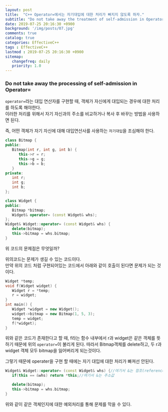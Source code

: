 ```yaml
---
layout: post
title:  "C++ Operator=에서는 자기대입에 대한 처리가 빠지지 않도록 하자."
subtitle: "Do not take away the treatment of self-admission in Operator="
date: 2019-07-25 20:16:30 +0900
background: '/img/posts/07.jpg'
comments: true
catalog: true
categories: EffectiveC++
tags : EffectiveC++
lastmod : 2019-07-25 20:16:30 +0900
sitemap:
   changefreq: daily
   priority: 1.0
---
```


### Do not take away the processing of self-admission in Operator=

`operator=`라는 대입 연산자를 구현할 때, 객체가 자신에게 대입되는 경우에 대한 처리를 하도록 해야한다.  
이러한 처리를 위해서 자기 자신과의 주소를 비교하거나 복사 후 바꾸는 방법을 사용하면 된다.

즉, 어떤 객체가 자기 자신에 대해 대입연산사를 사용하는 `자기대입`을 조심해야 한다.

```cpp
class Bitmap {
public:
   Bitmap(int r, int g, int b) {
      this->r = r;
      this->g = g;
      this->b = b;
   }
private:
   int r;
   int g;
   int b;
};

class Widget {
public:
   Bitmap *bitmap;
   Widget& operator= (const Widget& whs);
};
Widget& Widget::operator= (const Widget& whs) {
   delete(bitmap);
   this->bitmap = whs.bitmap;
}
```

위 코드의 문제점은 무엇일까?

위의코드는 문제가 생길 수 있는 코드이다.  
만약 위의 코드 처럼 구현되어있는 코드에서 아래와 같이 호출이 된다면 문제가 되는 것이다.

```cpp
Widget *temp;
void f(Widget widget) {
   Widget r = *temp;
   r = widget;
}
int main() {
   Widget *widget = new Widget();
   widget->bitmap = new Bitmap(1, 5, 3);
   temp = widget;
   f(*widget);
}
```

위와 같은 코드가 존재한다고 할 때, f라는 함수 내부에서 r과 widget은 같은 객체를 뜻하기 때문에 위의 `operator=`이 불리게 된다.
따라서 Bitmap객체를 delete하고, 두 r과 widget 객체 모두 bitmap을 잃어버리게 되는것이다.

그렇기 때문에 operater을 구현 할 때에는 자기 대입에 대한 처리가 빠져선 안된다.

```cpp
Widget& Widget::operator= (const Widget& whs) {//여기서 &는 참조(reference)
   if(this == &whs) return *this;//여기서 &는 주소값

   delete(bitmap);
   this->bitmap = whs.bitmap;
}
```

위와 같이 같은 객체인지에 대한 예외처리를 통해 문제를 막을 수 있다.
